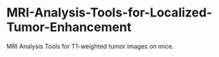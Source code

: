 # MRI-Analysis-Tools-for-Localized-Tumor-Enhancement
MRI Analysis Tools for T1-weighted tumor images on mice. 
